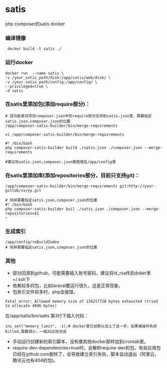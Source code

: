 # satis
php composer的satis docker

### 编译镜像
```
 docker build -t satis ./
```

### 运行docker
```
docker run  --name satis \
-v /your_satis_path/disk:/app/satis/web/disk/ \
-v /your_satis_path/config:/app/config/ \
--privileged=true \
-d satis
```

### 在satis里添加包(添加require部分)：
```
# 该功能是将项目composer.json中的require部分合并到satis.json里，需要指定satis.json,composer.json的位置
/app/composer-satis-builder/bin/merge-requirements 

vi /app/composer-satis-builder/bin/merge-requirements 

#! /bin/bash
php composer-satis-builder build ./satis.json ./composer.json --merge-requirements

#建议将satis.json,composer.json都放放在/app/config里
```

### 在satis里添加库(添加repositories部分，目前只支持git)：

```
/app/composer-satis-builder/bin/merge-requirements git:http://your-gitlab/xx/yy.git

# 同样需要指定satis.json,composer.json的位置
#! /bin/bash
php composer-satis-builder buil ./satis.json ./composer.json --merge-repositories=$1
~
```



###  生成索引
```
/app/config/reBuildIndex
# 同样需要指定satis.json,composer.json的位置
```

### 其他
- 部分回源到github，可能需要输入账号密码，建议将id_rsa传到doker里~/.ssh下
- 依赖较多的包，比如laraval要运行很久，这是正常现象。
- 包索引文件较多时，php会报错，
```
Fatal error: Allowed memory size of 134217728 bytes exhausted (tried to allocate 4096 bytes)
```
在/app/satis/bin/satis 第3行下插入代码：
```
ini_set("memory_limit", -1);# docker里已经默认加上了这一步，如果被操作系统Killed,需要调小，一般2G比较合适
```
- 手动运行创建新的索引脚本，没有像其他docker那样加到crontab里。
- require-dev-dependencies=true时，会解析require-dev的包，有些应用包已经在github.com删除了，会导致建立索引失败，脚本自动退出（阿里云，腾讯云也有404的包)。
